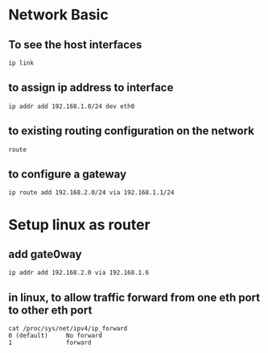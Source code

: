 # Network Basic
## To see the host interfaces
```
ip link
```
## to assign ip address to interface
```
ip addr add 192.168.1.0/24 dev eth0
```
## to existing routing configuration on the network
```
route
```
## to configure a gateway
```
ip route add 192.168.2.0/24 via 192.168.1.1/24
```

# Setup linux as router
## add gate0way 
```
ip addr add 192.168.2.0 via 192.168.1.6
```
## in linux, to allow traffic forward from one eth port to other eth port
```
cat /proc/sys/net/ipv4/ip_forward
0 (default)     No forward
1               forward
```